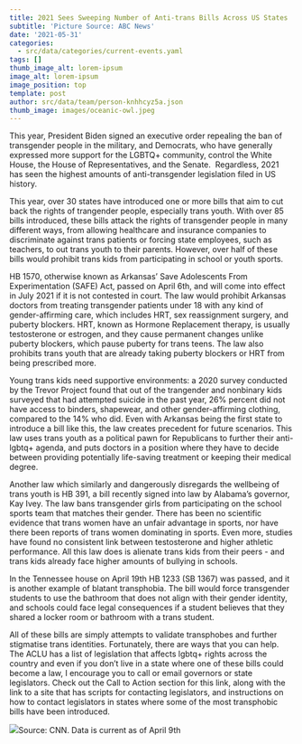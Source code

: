 ```yaml
---
title: 2021 Sees Sweeping Number of Anti-trans Bills Across US States
subtitle: 'Picture Source: ABC News'
date: '2021-05-31'
categories:
  - src/data/categories/current-events.yaml
tags: []
thumb_image_alt: lorem-ipsum
image_alt: lorem-ipsum
image_position: top
template: post
author: src/data/team/person-knhhcyz5a.json
thumb_image: images/oceanic-owl.jpeg
---
```

This year, President Biden signed an executive order repealing the ban of transgender people in the military, and Democrats, who have generally expressed more support for the LGBTQ+ community, control the White House, the House of Representatives, and the Senate.  Regardless, 2021 has seen the highest amounts of anti-transgender legislation filed in US history.

This year, over 30 states have introduced one or more bills that aim to cut back the rights of trangender people, especially trans youth. With over 85 bills introduced, these bills attack the rights of transgender people in many different ways, from allowing healthcare and insurance companies to discriminate against trans patients or forcing state employees, such as teachers, to out trans youth to their parents. However, over half of these bills would prohibit trans kids from participating in school or youth sports.

HB 1570, otherwise known as Arkansas’ Save Adolescents From Experimentation (SAFE) Act, passed on April 6th, and will come into effect in July 2021 if it is not contested in court. The law would prohibit Arkansas doctors from treating transgender patients under 18 with any kind of gender-affirming care, which includes HRT, sex reassignment surgery, and puberty blockers. HRT, known as Hormone Replacement therapy, is usually testosterone or estrogen, and they cause permanent changes unlike puberty blockers, which pause puberty for trans teens. The law also prohibits trans youth that are already taking puberty blockers or HRT from being prescribed more. 

Young trans kids need supportive environments: a 2020 survey conducted by the Trevor Project found that out of the trangender and nonbinary kids surveyed that had attempted suicide in the past year, 26% percent did not have access to binders, shapewear, and other gender-affirming clothing, compared to the 14% who did. Even with Arkansas being the first state to introduce a bill like this, the law creates precedent for future scenarios. This law uses trans youth as a political pawn for Republicans to further their anti-lgbtq+ agenda, and puts doctors in a position where they have to decide between providing potentially life-saving treatment or keeping their medical degree.

Another law which similarly and dangerously disregards the wellbeing of trans youth is HB 391, a bill recently signed into law by Alabama’s governor, Kay Ivey. The law bans transgender girls from participating on the school sports team that matches their gender. There has been no scientific evidence that trans women have an unfair advantage in sports, nor have there been reports of trans women dominating in sports. Even more, studies have found no consistent link between testosterone and higher athletic performance. All this law does is alienate trans kids from their peers - and trans kids already face higher amounts of bullying in schools.

In the Tennessee house on April 19th HB 1233 (SB 1367) was passed, and it is another example of blatant transphobia. The bill would force transgender students to use the bathroom that does not align with their gender identity, and schools could face legal consequences if a student believes that they shared a locker room or bathroom with a trans student.

All of these bills are simply attempts to validate transphobes and further stigmatise trans identities. Fortunately, there are ways that you can help. The ACLU has a list of legislation that affects lgbtq+ rights across the country and even if you don’t live in a state where one of these bills could become a law, I encourage you to call or email governors or state legislators. Check out the Call to Action section for this link, along with the link to a site that has scripts for contacting legislators, and instructions on how to contact legislators in states where some of the most transphobic bills have been introduced.

![](https://lh6.googleusercontent.com/pa\_5irg7149lMCeSbHSkeEBDw7WDHyt5toXV2gfJ1\_mSUwYkxw-ydPaXWGdyKlYYtJ1P74KvFnVr-mRB_mBOR2Qt_xuMR-VId18BsiFhQgzDPc36sDgoJIla4xZ6HJhDOj5HaJNK)Source: CNN. Data is current as of April 9th
